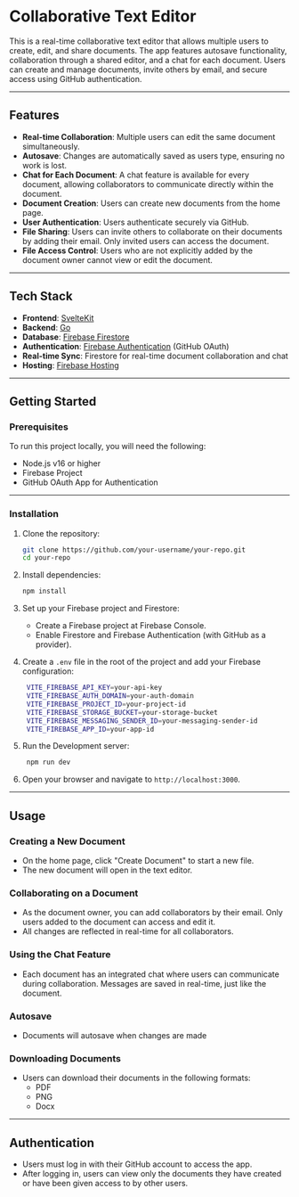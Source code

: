 # Collaborative Text Editor

This is a real-time collaborative text editor that allows multiple users to create, edit, and share documents. The app features autosave functionality, collaboration through a shared editor, and a chat for each document. Users can create and manage documents, invite others by email, and secure access using GitHub authentication.

---

## Features

- **Real-time Collaboration**: Multiple users can edit the same document simultaneously.
- **Autosave**: Changes are automatically saved as users type, ensuring no work is lost.
- **Chat for Each Document**: A chat feature is available for every document, allowing collaborators to communicate directly within the document.
- **Document Creation**: Users can create new documents from the home page.
- **User Authentication**: Users authenticate securely via GitHub.
- **File Sharing**: Users can invite others to collaborate on their documents by adding their email. Only invited users can access the document.
- **File Access Control**: Users who are not explicitly added by the document owner cannot view or edit the document.

---

## Tech Stack

- **Frontend**: [SvelteKit](https://kit.svelte.dev/)
- **Backend**: [Go](https://golang.org/)
- **Database**: [Firebase Firestore](https://firebase.google.com/docs/firestore)
- **Authentication**: [Firebase Authentication](https://firebase.google.com/docs/auth) (GitHub OAuth)
- **Real-time Sync**: Firestore for real-time document collaboration and chat
- **Hosting**: [Firebase Hosting](https://firebase.google.com/docs/hosting)

---

## Getting Started

### Prerequisites

To run this project locally, you will need the following:

- Node.js v16 or higher
- Firebase Project
- GitHub OAuth App for Authentication

---

### Installation

1. Clone the repository:

   ```bash
   git clone https://github.com/your-username/your-repo.git
   cd your-repo
   ```

2. Install dependencies:
   ```bash 
   npm install
   ```

3. Set up your Firebase project and Firestore:
   - Create a Firebase project at Firebase Console.
   - Enable Firestore and Firebase Authentication (with GitHub as a provider).

4. Create a ```.env``` file in the root of the project and add your Firebase configuration:
   ```bash
    VITE_FIREBASE_API_KEY=your-api-key
    VITE_FIREBASE_AUTH_DOMAIN=your-auth-domain
    VITE_FIREBASE_PROJECT_ID=your-project-id
    VITE_FIREBASE_STORAGE_BUCKET=your-storage-bucket
    VITE_FIREBASE_MESSAGING_SENDER_ID=your-messaging-sender-id
    VITE_FIREBASE_APP_ID=your-app-id
   ```

5. Run the Development server:
   ```bash
    npm run dev
    ```

6. Open your browser and navigate to ```http://localhost:3000```.

---

## Usage

### Creating a New Document

- On the home page, click "Create Document" to start a new file.
- The new document will open in the text editor.

### Collaborating on a Document

- As the document owner, you can add collaborators by their email. Only users added to the document can access and edit it.
- All changes are reflected in real-time for all collaborators.

### Using the Chat Feature

- Each document has an integrated chat where users can communicate during collaboration. Messages are saved in real-time, just like the document.

### Autosave

- Documents will autosave when changes are made

### Downloading Documents

- Users can download their documents in the following formats:
  - PDF
  - PNG
  - Docx


---

## Authentication

- Users must log in with their GitHub account to access the app.
- After logging in, users can view only the documents they have created or have been given access to by other users.
